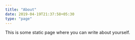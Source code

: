 ```yaml
---
title: "About"
date: 2019-04-19T21:37:58+05:30
type: "page"
---
```


This is some static page where you can write about yourself.
